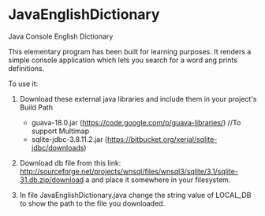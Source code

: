 # JavaEnglishDictionary
Java Console English Dictionary 

This elementary program has been built for learning purposes.
It renders a simple console application which lets you search for a word ang prints definitions.

To use it:

1) Download these external java libraries and include them in your project's Build Path
   -  guava-18.0.jar (https://code.google.com/p/guava-libraries/) //To support Multimap
   -  sqlite-jdbc-3.8.11.2.jar (https://bitbucket.org/xerial/sqlite-jdbc/downloads)

2) Download db file from this link: 
   http://sourceforge.net/projects/wnsql/files/wnsql3/sqlite/3.1/sqlite-31.db.zip/download a
   and place it somewhere in your filesystem.
   
3) In file JavaEnglishDictionary.java change the string value of LOCAL_DB to show the path to the file you downloaded. 




